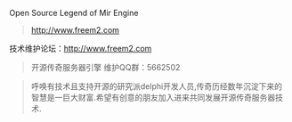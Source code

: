 Open Source Legend of Mir Engine

> http://www.freem2.com


技术维护论坛：http://www.freem2.com
> 开源传奇服务器引擎
> 维护QQ群：5662502

> 呼唤有技术且支持开源的研究派delphi开发人员,传奇历经数年沉淀下来的智慧是一巨大财富.希望有创意的朋友加入进来共同发展开源传奇服务器技术.

